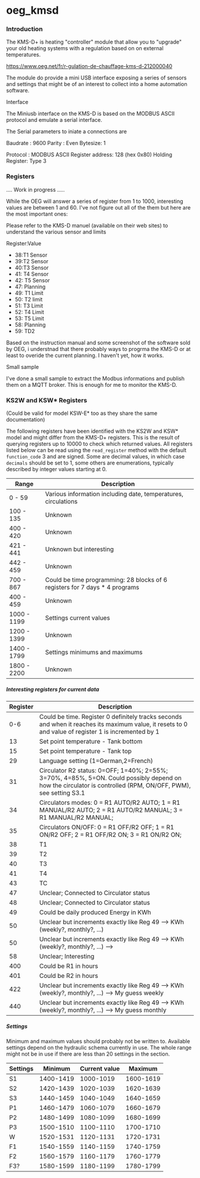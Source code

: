 # oeg_kmsd

### Introduction 

The KMS-D+ is  heating "controller" module that allow you to "upgrade" your old heating systems with a regulation based on 
on external temperatures. 

https://www.oeg.net/fr/r-gulation-de-chauffage-kms-d-212000040

The module do provide a mini USB interface exposing a series of sensors and settings that might be of an interest to collect
into a home automation software. 

Interface

The Miniusb interface on the KMS-D is based on the MODBUS ASCII protocol and emulate a serial interface.

The Serial parameters to iniate a connections are 

Baudrate :  9600
Parity : Even
Bytesize: 1

Protocol : MODBUS ASCII
Register address: 128 (hex 0x80)
Holding Register: Type 3

### Registers

.... Work in progress .....

While the OEG will answer a series of register from 1 to 1000, interesting values are between 1 and 60. I've not figure out all
of the them but here are the most important ones: 

Please refer to the KMS-D manuel (available on their web sites) to understand the various sensor and limits 

Register:Value

* 38:T1 Sensor
* 39:T2 Sensor
* 40:T3 Sensor
* 41: T4 Sensor
* 42: T5 Sensor
* 47: Planning 
* 49: T1 Limit
* 50: T2 limit
* 51: T3 Limit
* 52: T4 Limit
* 53: T5 Limit
* 58: Planning
* 59: TD2

Based on the instruction manual and some screenshot of the software sold by OEG, i understnad that there probably ways to 
progrma the KMS-D or at least to overide the current planning. I haven't yet, how it works. 

Small sample

I've done a small sample to extract the Modbus informations and publish them on a MQTT broker. This is enough for me 
to monitor the KMS-D. 

### KS2W and KSW* Registers

(Could be valid for model KSW-E* too as they share the same documentation)

The following registers have been identified with the KS2W and KSW* model and might differ from the KMS-D+ registers.
This is the result of querying registers up to 10000 to check which returned values. All registers listed below can be 
read using the `read_register` method with the default `function_code` 3 and are signed. Some are decimal values, in which 
case `decimals` should be set to 1, some others are enumerations, typically described by integer values starting at 0.

| Range | Description |
| --- | --- |
| 0 - 59 | Various information including date, temperatures, circulations |
| 100 - 135 | Unknown |
| 400 - 420 | Unknown |
| 421 - 441 | Unknown but interesting |
| 442 - 459 | Unknown |
| 700 - 867 | Could be time programming: 28 blocks of 6 registers for 7 days * 4 programs |
| 400 - 459 | Unknown |
| 1000 - 1199 | Settings current values |
| 1200 - 1399 | Unknown |
| 1400 - 1799 | Settings minimums and maximums |
| 1800 - 2200 | Unknown |

##### Interesting registers for current data
| Register | Description |
| --- | --- |
| 0-6 | Could be time. Register 0 definitely tracks seconds and when it reaches its maximum value, it resets to 0 and value of register 1 is incremented by 1 |
| 13 | Set point temperature - Tank bottom |
| 15 | Set point temperature - Tank top |
| 29 | Language setting (1=German,2=French) |
| 31 | Circulator R2 status: 0=OFF; 1=40%; 2=55%; 3=70%, 4=85%, 5=ON. Could possibly depend on how the circulator is controlled (RPM, ON/OFF, PWM), see setting S3.1 |
| 34 | Circulators modes: 0 = R1 AUTO/R2 AUTO;  1 = R1 MANUAL/R2 AUTO; 2 = R1 AUTO/R2 MANUAL;  3 = R1 MANUAL/R2 MANUAL;|
| 35 | Circulators ON/OFF: 0 = R1 OFF/R2 OFF;  1 = R1 ON/R2 OFF; 2 = R1 OFF/R2 ON;  3 = R1 ON/R2 ON;|
| 38 | T1 |
| 39 | T2 |
| 40 | T3 |
| 41 | T4 |
| 43 | TC |
| 47 | Unclear; Connected to Circulator status |
| 48 | Unclear; Connected to Circulator status |
| 49 | Could be daily produced Energy in KWh |
| 50 | Unclear but increments exactly like Reg 49 --> KWh (weekly?, monthly?, ...) |
| 50 | Unclear but increments exactly like Reg 49 --> KWh (weekly?, monthly?, ...) -->  |
| 58 | Unclear; Interesting |
|400 | Could be R1 in hours |
|401 | Could be R2 in hours |
| 422| Unclear but increments exactly like Reg 49 --> KWh (weekly?, monthly?, ...) --> My guess weekly |
| 440| Unclear but increments exactly like Reg 49 --> KWh (weekly?, monthly?, ...) --> My guess monthly|

##### Settings
Minimum and maximum values should probably not be written to.
Available settings depend on the hydraulic schema currently in use.
The whole range might not be in use if there are less than 20 settings in the section.

| Settings | Minimum | Current value | Maximum |
| --- | --- |--- | --- |
| S1 | 1400-1419 | 1000-1019 | 1600-1619 |
| S2 | 1420-1439 | 1020-1039 | 1620-1639 |
| S3 | 1440-1459 | 1040-1049 | 1640-1659 |
| P1 | 1460-1479 | 1060-1079 | 1660-1679 |
| P2 | 1480-1499 | 1080-1099 | 1680-1699 |
| P3 | 1500-1510 | 1100-1110 | 1700-1710 |
| W | 1520-1531 | 1120-1131 | 1720-1731 |
| F1 | 1540-1559 | 1140-1159 | 1740-1759 |
| F2 | 1560-1579 | 1160-1179 | 1760-1779 |
| F3? | 1580-1599 | 1180-1199 | 1780-1799 |
